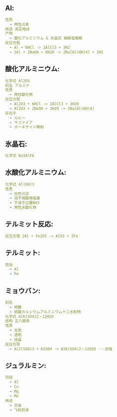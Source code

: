 ## Al:

```yaml
性质
  - 两性元素
用途 高压电线
产物
  - 酸化アルミニウム & 氷晶石 融解塩電解
反应方程
  - Al + 6HCl -> 2AlCl3 + 3H2
  - 2Al + 2NaOH + 6H2O -> 2Na[Al(OH)4] + 3H2

```

## 酸化アルミニウム:

```yaml
化学式 Al2O3
别名 アルミナ
性质
  - 两性酸化物
反应方程
  - Al2O3 + 6HCl -> 2AlCl3 + 3H2O
  - Al2O3 + 2NaOH + 3H2O -> 2Na[Al(OH)4]
存在于
  - ルビー
  - サファイア
  - ボーキサイト精制

```

## 氷晶石:

```yaml
化学式 Na3AlF6

```

## 水酸化アルミニウム:

```yaml
化学式 Al(OH)3
性质
  - 白色沉淀
  - 溶于强酸强塩基
  - 不溶于过量NH3
  - 两性水酸化物

```

## テルミット反応:

```yaml
反应方程 2Al + Fe2O3 -> AlO3 + 2Fe

```

## テルミット:

```yaml
包括
  - Al
  - Fe

```

## ミョウバン:

```yaml
别名
  - 明礬
  - 硫酸カルシウムアルミニウム十二水和物
化学式 AlK(SO4)2・12H2O
结构 正八面体
性质
  - 无色
  - 透明
  - 结晶
反应方程
  - Al2(SO4)3 + K2SO4 -> AlK(SO4)2・12H2O ···浓缩

```

## ジュラルミン:

```yaml
包括
  - Al
  - Cu
  - Mg
  - Mn
用途
  - 合金
  - 飞机机体
```